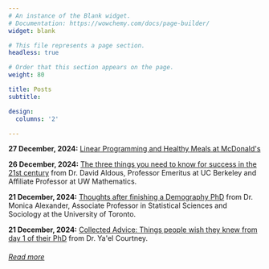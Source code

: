 ```yaml
---
# An instance of the Blank widget.
# Documentation: https://wowchemy.com/docs/page-builder/
widget: blank

# This file represents a page section.
headless: true

# Order that this section appears on the page.
weight: 80

title: Posts
subtitle:

design:
  columns: '2'

---
```

**27 December, 2024:** [Linear Programming and Healthy Meals at McDonald's](./posts/SciComm/healthy-meals-McDonald/calorie_problem.html) 

**26 December, 2024:** [The three things you need to know for success in the 21st century](https://www.stat.berkeley.edu/~aldous/Misc/PBM.html) from Dr. David Aldous, Professor Emeritus at UC Berkeley and Affiliate Professor at UW Mathematics.

**21 December, 2024:** [Thoughts after finishing a Demography PhD](https://www.monicaalexander.com/posts/2018-23-05-demog_phd/) from Dr. Monica Alexander, Associate Professor in Statistical Sciences and Sociology at the University of Toronto.

**21 December, 2024:** [Collected Advice: Things people wish they knew from day 1 of their PhD](https://www.yaelcourtney.com/phdadvice) from Dr. Ya'el Courtney.

###### [Read more](./posts/)